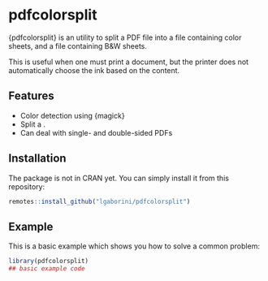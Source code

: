 # pdfcolorsplit

<!-- badges: start -->
<!-- badges: end -->

{pdfcolorsplit} is an utility to split a PDF file into a file containing color sheets, and a file containing B&W sheets.

This is useful when one must print a document, but the printer does not automatically choose the ink based on the content.

## Features

- Color detection using {magick}
- Split a .
- Can deal with single- and double-sided PDFs

## Installation

The package is not in CRAN yet.
You can simply install it from this repository:

```r
remotes::install_github("lgaborini/pdfcolorsplit")
```

## Example

This is a basic example which shows you how to solve a common problem:

``` r
library(pdfcolorsplit)
## basic example code
```

